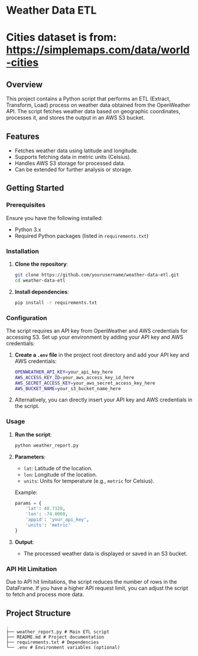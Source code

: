 # Weather Data ETL

# Cities dataset is from: https://simplemaps.com/data/world-cities

## Overview

This project contains a Python script that performs an ETL (Extract, Transform, Load) process on weather data obtained from the OpenWeather API. The script fetches weather data based on geographic coordinates, processes it, and stores the output in an AWS S3 bucket.

## Features

- Fetches weather data using latitude and longitude.
- Supports fetching data in metric units (Celsius).
- Handles AWS S3 storage for processed data.
- Can be extended for further analysis or storage.

## Getting Started

### Prerequisites

Ensure you have the following installed:

- Python 3.x
- Required Python packages (listed in `requirements.txt`)

### Installation

1. **Clone the repository**:
    ```bash
    git clone https://github.com/yourusername/weather-data-etl.git
    cd weather-data-etl
    ```

2. **Install dependencies**:
    ```bash
    pip install -r requirements.txt
    ```

### Configuration

The script requires an API key from OpenWeather and AWS credentials for accessing S3. Set up your environment by adding your API key and AWS credentials:

1. **Create a `.env` file** in the project root directory and add your API key and AWS credentials:
    ```bash
    OPENWEATHER_API_KEY=your_api_key_here
    AWS_ACCESS_KEY_ID=your_aws_access_key_id_here
    AWS_SECRET_ACCESS_KEY=your_aws_secret_access_key_here
    AWS_BUCKET_NAME=your_s3_bucket_name_here
    ```

2. Alternatively, you can directly insert your API key and AWS credentials in the script.

### Usage

1. **Run the script**:
    ```bash
    python weather_report.py
    ```

2. **Parameters**:
    - `lat`: Latitude of the location.
    - `lon`: Longitude of the location.
    - `units`: Units for temperature (e.g., `metric` for Celsius).

    Example:
    ```python
    params = {
        'lat': 40.7128,
        'lon': -74.0060,
        'appid': 'your_api_key',
        'units': 'metric'
    }
    ```

3. **Output**:
    - The processed weather data is displayed or saved in an S3 bucket.

### API Hit Limitation

Due to API hit limitations, the script reduces the number of rows in the DataFrame. If you have a higher API request limit, you can adjust the script to fetch and process more data.

## Project Structure
```
.
├── weather_report.py # Main ETL script
├── README.md # Project documentation
├── requirements.txt # Dependencies
└── .env # Environment variables (optional)
```
